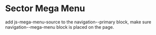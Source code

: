 # Sector Mega Menu

add js-mega-menu-source to the navigation--primary block, make sure navigation--mega-menu block is placed on the page.